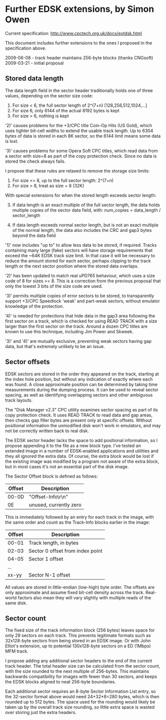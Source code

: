 # Further EDSK extensions, by Simon Owen

Current specification: http://www.cpctech.org.uk/docs/extdsk.html

This document includes further extensions to the ones I proposed in the
specification above.

2009-06-08 - track header maintains 256-byte blocks (thanks CNGsoft)
2009-03-21 - initial proposal


## Stored data length

The data length field in the sector header traditionally holds one of three
values, depending on the sector size code:

  1) For size < 6, the full sector length of 2^(7+n) [128,256,512,1024,...]
  2) For size 6, only 6144 of the actual 8192 bytes is kept
  3) For size > 6, nothing is kept

'2)' causes problems for the +3/CPC title Coin-Op Hits (US Gold), which
uses tighter bit-cell widths to extend the usable track length.  Up to 6304
bytes of data is stored in each 8K sector, so the 6144 limit means some
data is lost.

'3)' causes problems for some Opera Soft CPC titles, which read data from a
sector with size=8 as part of the copy protection check.  Since no data is
stored the check always fails.

I propose that these rules are relaxed to remove the storage size limits:

  1) For size <= 8, up to the full sector length: 2^(7+n)
  2) For size > 8, treat as size = 8 (32K)
  
With special extensions for when the stored length exceeds sector length:

  3) If data length is an exact multiple of the full sector length, the data
     holds multiple copies of the sector data field, with:
     num_copies = data_length / sector_length

  4) If data length exceeds normal sector length, but is not an exact
     multiple of the normal length, the data also includes the CRC and gap3
     bytes beyond the data field

'1)' now includes "up to" to allow less data to be stored, if required.
Tracks containing many large (fake) sectors will have storage requirements
that exceed the ~64K EDSK track size limit.  In that case it will be
necessary to reduce the amount stored for each sector, perhaps clipping to
the track length or the next sector position where the stored data overlaps.

'2)' has been updated to match real uPD765 behaviour, which uses a size
code of 8 for sizes >= 8.  This is a correction from the previous proposal
that only the lowest 3 bits of the size code are used.

'3)' permits multiple copies of error sectors to be stored, to transparently
support +3/CPC Speedlock 'weak' and part-weak sectors, without emulator
knowledge of the protection.

'4)' is needed for protections that hide data in the gap3 area following the
first sector on a track, which is checked for using READ TRACK with a size
larger than the first sector on the track.  Around a dozen CPC titles are
known to use this technique, including Jim Power and Skweek.

'3)' and '4)' are mutually exclusive, preventing weak sectors having gap
data, but that's extremely unlikely to be an issue.

## Sector offsets

EDSK sectors are stored in the order they appeared on the track, starting at
the index hole position, but without any indication of exactly where each
was found.  A close approximate position can be determined by taking time
measurements during the dumping process.  It can be used to reveal sector
spacing, as well as identifying overlapping sectors and other ambiguous
track layouts.

The "Disk Manager v2.3" CPC utility examines sector spacing as part of its
copy protection check.  It uses READ TRACK to read data and gap areas, then
checks gap filler bytes are present only at specific offsets.  Without
positional information the unmodified disk won't work in emulators, and may
not be correctly written back to real disk.

The EDSK sector header lacks the space to add positional information, so I
propose appending it to the file as a new block type.  I've tested an
extended image in a number of EDSK-enabled applications and utilities and
they all ignored the extra data.  Of course, the extra block would be lost
if the existing image was modified by a program not aware of the extra
block, but in most cases it's not an essential part of the disk image.

The Sector Offset block is defined as follows:

 | Offset | Description            |
 | ------ | ---------------------- |
 | 00-0D  | "Offset-Info\r\n"      |
 | 0E     | unused, currently zero |

This is immediately followed by an entry for each track in the image, with
the same order and count as the Track-Info blocks earlier in the image:

 | Offset | Description                      |
 | ------ | -------------------------------- |
 | 00-01  | Track length, in bytes           |
 | 02-03  | Sector 0 offset from index point |
 | 04-05  | Sector 1 offset                  |
 | ...    |                                  |
 | xx-yy  | Sector N-1 offset                |

All values are stored in little-endian (low-high) byte order.  The offsets
are only approximate and assume fixed bit-cell density across the track.
Real-world factors also mean they will vary slightly with multiple reads of
the same disk.

## Sector count

The fixed size of the track information block (256 bytes) leaves space for only 29 sectors on each track.  This prevents legitimate formats such as 32x128-byte sectors from being stored in an EDSK image.  Or with John Elliot's extension, up to potential 130x128-byte sectors on a ED (1Mbps) MFM track.

I propose adding any additional sector headers to the end of the current track header.  The total header size can be calculated from the sector count, with the size rounded to the next multiple of 256-bytes.  This maintains backwards compatibility for images with fewer than 30 sectors, and keeps the EDSK blocks aligned to neat 256-byte boundaries.

Each additional sector requires an 8-byte Sector Information List entry, so the 32-sector format above would need 24+32*8=280 bytes, which is then rounded up to 512 bytes.  The space used for the rounding would likely be taken up by the overall track size rounding, so little extra space is wasted over storing just the extra headers.
